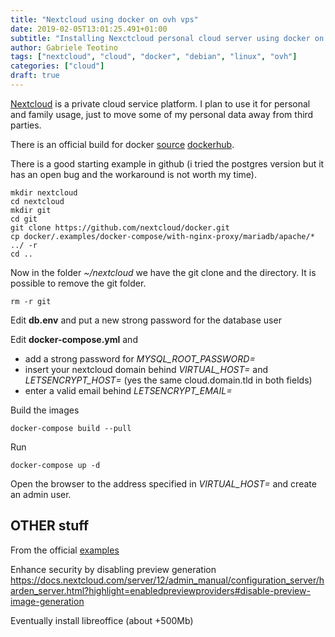 ```yaml
---
title: "Nextcloud using docker on ovh vps"
date: 2019-02-05T13:01:25.491+01:00
subtitle: "Installing Nexctcloud personal cloud server using docker on a virtual private server hosted by OVH"
author: Gabriele Teotino
tags: ["nextcloud", "cloud", "docker", "debian", "linux", "ovh"]
categories: ["cloud"]
draft: true
---
```


[Nextcloud](https://nextcloud.com/) is a private cloud service platform. I plan to use it for personal and family usage, just to move some of my personal data away from third parties.

<!-- more -->

There is an official build for docker [source](https://github.com/nextcloud/docker) [dockerhub](https://hub.docker.com/_/nextcloud/).

There is a good starting example in github (i tried the postgres version but it has an open bug and the workaround is not worth my time).

```shell
mkdir nextcloud
cd nextcloud
mkdir git
cd git
git clone https://github.com/nextcloud/docker.git
cp docker/.examples/docker-compose/with-nginx-proxy/mariadb/apache/* ../ -r
cd ..
```

Now in the folder *~/nextcloud* we have the git clone and the directory. It is possible to remove the git folder.

```shell
rm -r git
```

Edit **db.env** and put a new strong password for the database user

Edit **docker-compose.yml** and

- add a strong password for *MYSQL_ROOT_PASSWORD=*
- insert your nextcloud domain behind *VIRTUAL_HOST=* and *LETSENCRYPT_HOST=* (yes the same cloud.domain.tld in both fields)
- enter a valid email behind *LETSENCRYPT_EMAIL=*

Build the images

```shell
docker-compose build --pull
```

Run

```shell
docker-compose up -d
```

Open the browser to the address specified in *VIRTUAL_HOST=* and create an admin user.

## OTHER stuff

From the official [examples](https://github.com/nextcloud/docker/tree/master/.examples)

Enhance security by disabling preview generation
https://docs.nextcloud.com/server/12/admin_manual/configuration_server/harden_server.html?highlight=enabledpreviewproviders#disable-preview-image-generation

Eventually install libreoffice (about +500Mb)
